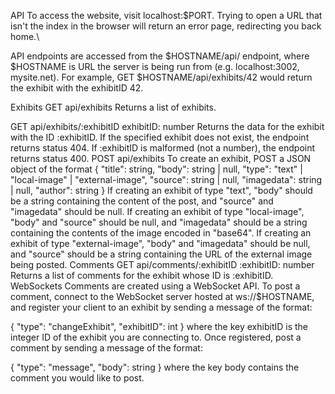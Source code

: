 API
To access the website, visit localhost:$PORT. Trying to open a URL that isn't the index in the browser will return an error page, redirecting you back home.\

API endpoints are accessed from the $HOSTNAME/api/ endpoint, where $HOSTNAME is URL the server is being run from (e.g. localhost:3002, mysite.net). For example, GET $HOSTNAME/api/exhibits/42 would return the exhibit with the exhibitID 42.

Exhibits
GET api/exhibits
Returns a list of exhibits.

GET api/exhibits/:exhibitID
exhibitID: number
Returns the data for the exhibit with the ID :exhibitID.
If the specified exhibit does not exist, the endpoint returns status 404.
If :exhibitID is malformed (not a number), the endpoint returns status 400.
POST api/exhibits
To create an exhibit, POST a JSON object of the format
{
    "title": string,
    "body": string | null,
    "type": "text" | "local-image" | "external-image",
    "source": string | null,
    "imagedata": string | null,
    "author": string
}
If creating an exhibit of type "text", "body" should be a string containing the content of the post, and "source" and "imagedata" should be null.
If creating an exhibit of type "local-image", "body" and "source" should be null, and "imagedata" should be a string containing the contents of the image encoded in "base64".
If creating an exhibit of type "external-image", "body" and "imagedata" should be null, and "source" should be a string containing the URL of the external image being posted.
Comments
GET api/comments/:exhibitID
:exhibitID: number
Returns a list of comments for the exhibit whose ID is :exhibitID.
WebSockets
Comments are created using a WebSocket API. To post a comment, connect to the WebSocket server hosted at ws://$HOSTNAME, and register your client to an exhibit by sending a message of the format:

{
    "type": "changeExhibit",
    "exhibitID": int
}
where the key exhibitID is the integer ID of the exhibit you are connecting to.
Once registered, post a comment by sending a message of the format:

{
    "type": "message",
    "body": string
}
where the key body contains the comment you would like to post.